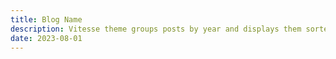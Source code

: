 ```yaml
---
title: Blog Name
description: Vitesse theme groups posts by year and displays them sorted by date.
date: 2023-08-01
---
```

